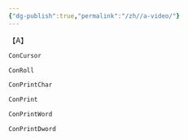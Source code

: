 ```yaml
---
{"dg-publish":true,"permalink":"/zh//a-video/"}
---
```



【A】

```asm
ConCursor

ConRoll

ConPrintChar

ConPrint

ConPrintWord

ConPrintDword
```


